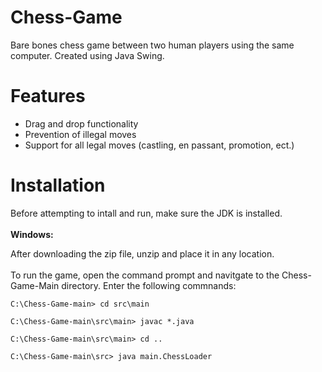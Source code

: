 # Chess-Game
Bare bones chess game between two human players using the same computer. Created using Java Swing.

# Features
* Drag and drop functionality
* Prevention of illegal moves
* Support for all legal moves (castling, en passant, promotion, ect.)

# Installation 
Before attempting to intall and run, make sure the JDK is installed. <br /> <br />
**Windows:**



After downloading the zip file, unzip and place it in any location. <br />
<br />To run the game, open the command prompt and navitgate to the Chess-Game-Main directory. Enter the following commnands: 

```
C:\Chess-Game-main> cd src\main
```
```
C:\Chess-Game-main\src\main> javac *.java
```
```
C:\Chess-Game-main\src\main> cd ..
```
```
C:\Chess-Game-main\src> java main.ChessLoader
```
